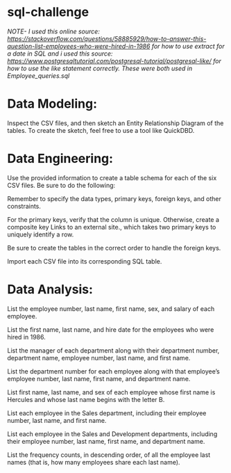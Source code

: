 # sql-challenge

*NOTE- I used this online source: https://stackoverflow.com/questions/58885929/how-to-answer-this-question-list-employees-who-were-hired-in-1986 for how to use extract for a date in SQL and i used this source: https://www.postgresqltutorial.com/postgresql-tutorial/postgresql-like/ for how to use the like statement correctly. These were both used in Employee_queries.sql*

# Data Modeling:

Inspect the CSV files, and then sketch an Entity Relationship Diagram of the tables. To create the sketch, feel free to use a tool like QuickDBD. 

# Data Engineering:

Use the provided information to create a table schema for each of the six CSV files. Be sure to do the following:

Remember to specify the data types, primary keys, foreign keys, and other constraints.

For the primary keys, verify that the column is unique. Otherwise, create a composite key Links to an external site., which takes two primary keys to uniquely identify a row.

Be sure to create the tables in the correct order to handle the foreign keys.

Import each CSV file into its corresponding SQL table.

# Data Analysis:

List the employee number, last name, first name, sex, and salary of each employee.

List the first name, last name, and hire date for the employees who were hired in 1986.

List the manager of each department along with their department number, department name, employee number, last name, and first name.

List the department number for each employee along with that employee’s employee number, last name, first name, and department name.

List first name, last name, and sex of each employee whose first name is Hercules and whose last name begins with the letter B.

List each employee in the Sales department, including their employee number, last name, and first name.

List each employee in the Sales and Development departments, including their employee number, last name, first name, and department name.

List the frequency counts, in descending order, of all the employee last names (that is, how many employees share each last name).
